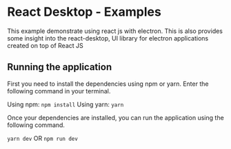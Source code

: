 # React Desktop - Examples

This example demonstrate using react js with electron. This is also provides some insight into the react-desktop, UI library for electron applications created on top of React JS

## Running the application

First you need to install the dependencies using npm or yarn. Enter the following command in your terminal.

Using npm: ```npm install```
Using yarn: ```yarn```

Once your dependencies are installed, you can run the application using the following command.

```yarn dev``` OR ``` npm run dev ```
